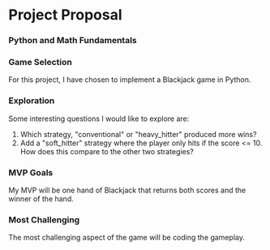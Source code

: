 # Project Proposal
### Python and Math Fundamentals

### Game Selection
For this project, I have chosen to implement a Blackjack game in Python. 

### Exploration 
Some interesting questions I would like to explore are:
1. Which strategy, "conventional" or "heavy_hitter" produced more wins?
2. Add a "soft_hitter" strategy where the player only hits if the score <= 10. How does this compare to the other two strategies?

### MVP Goals
My MVP will be one hand of Blackjack that returns both scores and the winner of the hand.

### Most Challenging
The most challenging aspect of the game will be coding the gameplay. 